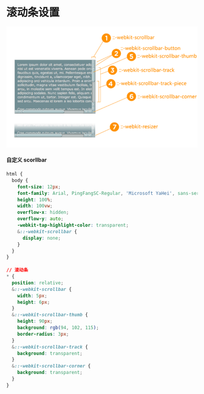 # 滚动条设置

![图片](https://raw.githubusercontent.com/HelloAndyZhang/docs-site/main/image/scrollbar.6cc6o0bc1pw0.png)

#### 自定义 scorllbar


```css
html {
  body {
    font-size: 12px;
    font-family: Arial, PingFangSC-Regular, 'Microsoft YaHei', sans-serif !important;
    height: 100%;
    width: 100vw;
    overflow-x: hidden;
    overflow-y: auto;
    -webkit-tap-highlight-color: transparent;
    &::-webkit-scrollbar {
      display: none;
    }
  }
}

// 滚动条
* {
  position: relative;
  &::-webkit-scrollbar {
    width: 5px;
    height: 6px;
  }
  &::-webkit-scrollbar-thumb {
    height: 90px;
    background: rgb(94, 102, 115);
    border-radius: 3px;
  }
  &::-webkit-scrollbar-track {
    background: transparent;
  }
  &::-webkit-scrollbar-corner {
    background: transparent;
  }
}
```